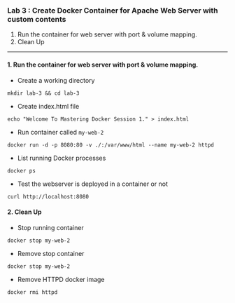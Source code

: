 ### Lab 3 : Create Docker Container for Apache Web Server with custom contents 

1. Run the container for web server with port & volume mapping.
2. Clean Up

---

#### 1. Run the container for web server with port & volume mapping.

- Create a working directory

```
mkdir lab-3 && cd lab-3
```

- Create index.html file 

```
echo "Welcome To Mastering Docker Session 1." > index.html
```

- Run container called `my-web-2`

```
docker run -d -p 8080:80 -v ./:/var/www/html --name my-web-2 httpd
```

- List running Docker processes

```
docker ps
```

- Test the webserver is deployed in a container or not 

```
curl http://localhost:8080
```

#### 2. Clean Up

- Stop running container

```
docker stop my-web-2
``` 

- Remove stop container

```
docker stop my-web-2
``` 

- Remove HTTPD docker image

```
docker rmi httpd
```
